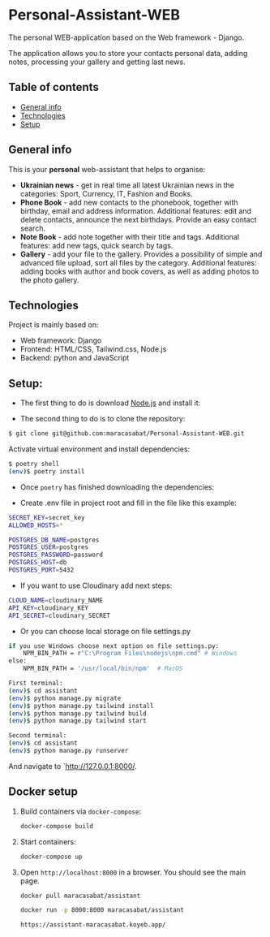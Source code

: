 # Personal-Assistant-WEB
The personal WEB-application based on the Web framework - Django.

The application allows you to store your contacts personal data, adding notes, processing your gallery and getting last news.  
## Table of contents
* [General info](#general-info)
* [Technologies](#technologies)
* [Setup](#setup)

## General info
This is your **personal** web-assistant that helps to organise:
* **Ukrainian news** - get in real time all latest Ukrainian news in the categories: Sport, Currency, IT, Fashion and Books.
* **Phone Book** - add new contacts to the phonebook, together with birthday, email and address information. Additional features: edit and delete contacts, announce the next birthdays. Provide an easy contact search.
* **Note Book** - add note together with their title and tags. Additional features: add new tags, quick search by tags.  
* **Gallery** - add your file to the gallery. Provides a possibility of simple and advanced file upload, sort all files by the category. Additional features: adding books with author and book covers, as well as adding photos to the photo gallery.
	
## Technologies
Project is mainly based on:
* Web framework: Django
* Frontend: HTML/CSS, Tailwind.css, Node.js
* Backend: python and JavaScript


## Setup:
* The first thing to do is download [Node.js](https://nodejs.org/en/download) and install it:

* The second thing to do is to clone the repository:

```sh
$ git clone git@github.com:maracasabat/Personal-Assistant-WEB.git
```

Activate virtual environment and install dependencies:

```sh
$ poetry shell
(env)$ poetry install
```

* Once `poetry` has finished downloading the dependencies:

* Create .env file in project root and fill in the file like this example:
```sh
SECRET_KEY=secret_key
ALLOWED_HOSTS=*

POSTGRES_DB_NAME=postgres
POSTGRES_USER=postgres
POSTGRES_PASSWORD=password
POSTGRES_HOST=db
POSTGRES_PORT=5432
```

* If you want to use Cloudinary add next steps:
```sh
CLOUD_NAME=cloudinary_NAME
API_KEY=cloudinary_KEY
API_SECRET=cloudinary_SECRET
```
* Or you can choose local storage on file settings.py

```sh
if you use Windows choose next option on file settings.py:
    NPM_BIN_PATH = r"C:\Program Files\nodejs\npm.cmd" # Windows
else:
    NPM_BIN_PATH = '/usr/local/bin/npm'  # MacOS
```   
```sh
First terminal:
(env)$ cd assistant
(env)$ python manage.py migrate
(env)$ python manage.py tailwind install
(env)$ python manage.py tailwind build
(env)$ python manage.py tailwind start
```

```sh
Second terminal:
(env)$ cd assistant
(env)$ python manage.py runserver     
```

And navigate to `http://127.0.0.1:8000/.

## Docker setup

1. Build containers via `docker-compose`:

    ```bash
    docker-compose build
    ```

2. Start containers:

    ```bash
    docker-compose up
    ```

3. Open `http://localhost:8000` in a browser. You should see the main page.

    ```bash
    docker pull maracasabat/assistant
    ```

    ```bash
    docker run -p 8000:8000 maracasabat/assistant
    ```

    ```bash
    https://assistant-maracasabat.koyeb.app/
    ```
